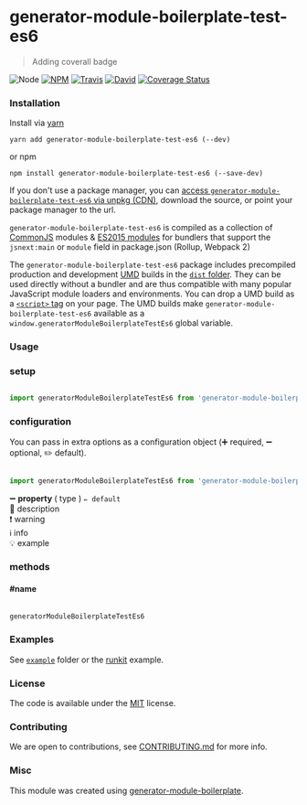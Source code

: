 # generator-module-boilerplate-test-es6

> Adding coverall badge

![Node](https://img.shields.io/node/v/generator-module-boilerplate-test-es6.svg?style=flat-square)
[![NPM](https://img.shields.io/npm/v/generator-module-boilerplate-test-es6.svg?style=flat-square)](https://www.npmjs.com/package/generator-module-boilerplate-test-es6)
[![Travis](https://img.shields.io/travis/danielo515/generator-module-boilerplate-test-es6/master.svg?style=flat-square)](https://travis-ci.org/danielo515/generator-module-boilerplate-test-es6)
[![David](https://img.shields.io/david/danielo515/generator-module-boilerplate-test-es6.svg?style=flat-square)](https://david-dm.org/danielo515/generator-module-boilerplate-test-es6)
[![Coverage Status](https://coveralls.io/repos/danielo515/generator-module-boilerplate-test-es6/badge.svg?branch=master)](https://coveralls.io/r/danielo515/generator-module-boilerplate-test-es6?branch=master)


### Installation

Install via [yarn](https://github.com/yarnpkg/yarn)

	yarn add generator-module-boilerplate-test-es6 (--dev)

or npm

	npm install generator-module-boilerplate-test-es6 (--save-dev)


If you don't use a package manager, you can [access `generator-module-boilerplate-test-es6` via unpkg (CDN)](https://unpkg.com/generator-module-boilerplate-test-es6/), download the source, or point your package manager to the url.

`generator-module-boilerplate-test-es6` is compiled as a collection of [CommonJS](http://webpack.github.io/docs/commonjs.html) modules & [ES2015 modules](http://www.2ality.com/2014/09/es6-modules-final.html) for bundlers that support the `jsnext:main` or `module` field in package.json (Rollup, Webpack 2)

The `generator-module-boilerplate-test-es6` package includes precompiled production and development [UMD](https://github.com/umdjs/umd) builds in the [`dist` folder](https://unpkg.com/generator-module-boilerplate-test-es6/dist/). They can be used directly without a bundler and are thus compatible with many popular JavaScript module loaders and environments. You can drop a UMD build as a [`<script>` tag](https://unpkg.com/generator-module-boilerplate-test-es6) on your page. The UMD builds make `generator-module-boilerplate-test-es6` available as a `window.generatorModuleBoilerplateTestEs6` global variable.

### Usage

### setup

```js

import generatorModuleBoilerplateTestEs6 from 'generator-module-boilerplate-test-es6';

```

### configuration

You can pass in extra options as a configuration object (➕ required, ➖ optional, ✏️ default).

```js

import generatorModuleBoilerplateTestEs6 from 'generator-module-boilerplate-test-es6';

```

➖ **property** ( type ) ` ✏️ default `
<br/> 📝 description
<br/> ❗️ warning
<br/> ℹ️ info
<br/> 💡 example

### methods

#### #name

```js

generatorModuleBoilerplateTestEs6

```

### Examples

See [`example`](example/script.js) folder or the [runkit](https://runkit.com/danielo515/generator-module-boilerplate-test-es6) example.

### License

The code is available under the [MIT](LICENSE) license.

### Contributing

We are open to contributions, see [CONTRIBUTING.md](CONTRIBUTING.md) for more info.

### Misc

This module was created using [generator-module-boilerplate](https://github.com/duivvv/generator-module-boilerplate).
